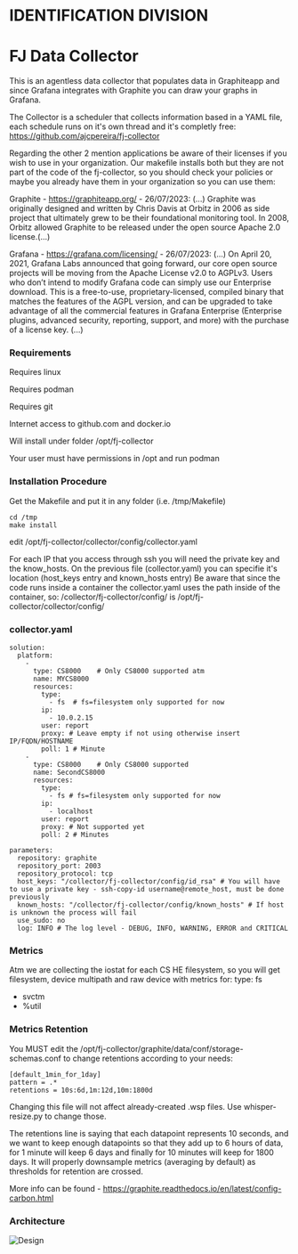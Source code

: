 

#                       IDENTIFICATION DIVISION



# FJ Data Collector

This is an agentless data collector that populates data in Graphiteapp and since Grafana integrates with Graphite you can draw your graphs in Grafana.

The Collector is a scheduler that collects information based in a YAML file, each schedule runs on it's own thread and it's completly free:
https://github.com/ajcpereira/fj-collector

Regarding the other 2 mention applications be aware of their licenses if you wish to use in your organization.
Our makefile installs both but they are not part of the code of the fj-collector, so you should check your policies or maybe you already have them in your organization so you can use them:

Graphite - https://graphiteapp.org/ - 26/07/2023: (...) Graphite was originally designed and written by Chris Davis at Orbitz in 2006 as side project that ultimately grew to be their foundational monitoring tool. In 2008, Orbitz allowed Graphite to be released under the open source Apache 2.0 license.(...)

Grafana - https://grafana.com/licensing/ - 26/07/2023: (...) On April 20, 2021, Grafana Labs announced that going forward, our core open source projects will be moving from the Apache License v2.0 to AGPLv3.
Users who don’t intend to modify Grafana code can simply use our Enterprise download. This is a free-to-use, proprietary-licensed, compiled binary that matches the features of the AGPL version, and can be upgraded to take advantage of all the commercial features in Grafana Enterprise (Enterprise plugins, advanced security, reporting, support, and more) with the purchase of a license key. (...)

### Requirements

Requires linux

Requires podman

Requires git

Internet access to github.com and docker.io

Will install under folder /opt/fj-collector

Your user must have permissions in /opt and run podman

### Installation Procedure

Get the Makefile and put it in any folder (i.e. /tmp/Makefile)


````
cd /tmp
make install
````

edit /opt/fj-collector/collector/config/collector.yaml

For each IP that you access through ssh you will need the private key and the know_hosts. 
On the previous file (collector.yaml) you can specifie it's location (host_keys entry and known_hosts entry)
Be aware that since the code runs inside a container the collector.yaml uses the path inside of the container, so:
  /collector/fj-collector/config/
  is 
  /opt/fj-collector/collector/config/
 
### collector.yaml
````
solution: 
  platform: 
    - 
      type: CS8000    # Only CS8000 supported atm
      name: MYCS8000
      resources: 
        type: 
          - fs  # fs=filesystem only supported for now
        ip: 
          - 10.0.2.15
        user: report
        proxy: # Leave empty if not using otherwise insert IP/FQDN/HOSTNAME
        poll: 1 # Minute
    - 
      type: CS8000    # Only CS8000 supported
      name: SecondCS8000
      resources: 
        type: 
          - fs # fs=filesystem only supported for now
        ip: 
          - localhost
        user: report
        proxy: # Not supported yet
        poll: 2 # Minutes

parameters:
  repository: graphite
  repository_port: 2003
  repository_protocol: tcp
  host_keys: "/collector/fj-collector/config/id_rsa" # You will have to use a private key - ssh-copy-id username@remote_host, must be done previously
  known_hosts: "/collector/fj-collector/config/known_hosts" # If host is unknown the process will fail
  use_sudo: no
  log: INFO # The log level - DEBUG, INFO, WARNING, ERROR and CRITICAL
````  

### Metrics

Atm we are collecting the iostat for each CS HE filesystem, so you will get filesystem, device multipath and raw device with metrics for:
type: fs
  - svctm
  - %util

### Metrics Retention

You MUST edit the /opt/fj-collector/graphite/data/conf/storage-schemas.conf to change retentions according to your needs:

````
[default_1min_for_1day]
pattern = .*
retentions = 10s:6d,1m:12d,10m:1800d
````

Changing this file will not affect already-created .wsp files. Use whisper-resize.py to change those.

The retentions line is saying that each datapoint represents 10 seconds, and we want to keep enough datapoints so that they add up to 6 hours of data, for 1 minute will keep 6 days and finally for 10 minutes will keep for 1800 days. It will properly downsample metrics (averaging by default) as thresholds for retention are crossed.

More info can be found - https://graphite.readthedocs.io/en/latest/config-carbon.html

### Architecture
![Design](https://github.com/ajcpereira/reporting/raw/main/img/design.png)

